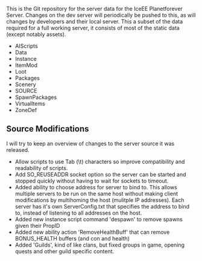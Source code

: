 This is the Git repository for the server data for the IceEE Planetforever Server. Changes on the dev server will periodically be pushed to this, as will changes by developers and their local server. This a subset of the data required for a full working server, it consists of most of the static data (except notably assets). 

 * AIScripts
 * Data
 * Instance
 * ItemMod
 * Loot
 * Packages
 * Scenery
 * SOURCE
 * SpawnPackages
 * VirtualItems
 * ZoneDef
 
## Source Modifications
 
 I will try to keep an overview of changes to the server source it was released.
 
  * Allow scripts to use Tab (\t) characters so improve compatibility and readability of scripts.
  * Add SO_REUSEADDR socket option so the server can be started and stopped quickly without having to wait for sockets to timeout.
  * Added ability to choose address for server to bind to. This allows multiple servers to be run on the same host without making client modifications by multihoming the host (mulitple IP addresses). Each server has it's own ServerConfig.txt that specifies the address to bind to, instead of listening to all addresses on the host. 
  * Added new instance script command 'despawn' to remove spawns given their PropID
  * Added new ability action 'RemoveHealthBuff' that can remove BONUS_HEALTH buffers (and con and health)
  * Added 'Guilds', kind of like clans, but fixed groups in game, opening quests and other guild specific content.
  
